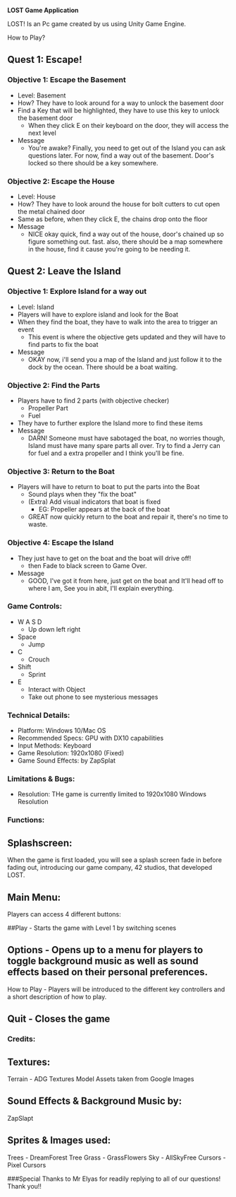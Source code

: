  **LOST Game Application**

LOST! Is an Pc game created by us using Unity Game Engine. 

How to Play? 

## Quest 1: Escape!

### Objective 1: Escape the Basement

- Level: Basement
- How? They have to look around for a way to unlock the basement door
- Find a Key that will be highlighted, they have to use this key to unlock the basement door
    - When they click E on their keyboard on the door, they will access the next level
- Message
    - You're awake? Finally, you need to get out of the Island you can ask questions later. For now, find a way out of the basement. Door's locked so there should be a key somewhere.

### Objective 2: Escape the House

- Level: House
- How? They have to look around the house for bolt cutters to cut open the metal chained door
- Same as before, when they click E, the chains drop onto the floor
- Message
    - NICE okay quick, find a way out of the house, door's chained up so figure something out. fast. also, there should be a map somewhere in the house, find it cause you're going to be needing it.

## Quest 2: Leave the Island

### Objective 1: Explore Island for a way out

- Level: Island
- Players will have to explore island and look for the Boat
- When they find the boat, they have to walk into the area to trigger an event
    - This event is where the objective gets updated and they will have to find parts to fix the boat
- Message
    - OKAY now, i'll send you a map of the Island and just follow it to the dock by the ocean. There should be a boat waiting.

### Objective 2: Find the Parts

- Players have to find 2 parts (with objective checker)
    - Propeller Part
    - Fuel
- They have to further explore the Island more to find these items
- Message
    - DARN! Someone must have sabotaged the boat, no worries though, Island must have many spare parts all over. Try to find a Jerry can for fuel and a extra propeller and I think you'll be fine.

### Objective 3: Return to the Boat

- Players will have to return to boat to put the parts into the Boat
    - Sound plays when they "fix the boat"
    - (Extra) Add visual indicators that boat is fixed
        - EG: Propeller appears at the back of the boat
    - GREAT now quickly return to the boat and repair it, there's no time to waste.

### Objective 4: Escape the Island

- They just have to get on the boat and the boat will drive off!
    - then Fade to black screen to Game Over.
- Message
    - GOOD, I've got it from here, just get on the boat and It'll head off to where I am, See you in abit, I'll explain everything.
    
### Game Controls: 
- W A S D
    - Up down left right
- Space
    - Jump
- C
    - Crouch
- Shift
    - Sprint
- E
    - Interact with Object
    - Take out phone to see mysterious messages
    
### Technical Details: 
- Platform: Windows 10/Mac OS
- Recommended Specs: GPU with DX10 capabilities 
- Input Methods: Keyboard
- Game Resolution: 1920x1080 (Fixed) 
- Game Sound Effects: by ZapSplat

### Limitations & Bugs: 
- Resolution: THe game is currently limited to 1920x1080 Windows Resolution

### Functions: 
## Splashscreen:
When the game is first loaded, you will see a splash screen fade in before fading out, introducing our game company, 42 studios, that developed LOST.

## Main Menu:

Players can access 4 different buttons: 

##Play - Starts the game with Level 1 by switching scenes

## Options - Opens up to a menu for players to toggle background music as well as sound effects based on their personal preferences.
How to Play - Players will be introduced to the different key controllers and a short description of how to play.

## Quit - Closes the game

### Credits: 
## Textures: 
Terrain - ADG Textures
Model Assets taken from Google Images

## Sound Effects & Background Music by:
ZapSlapt

## Sprites & Images used:
Trees - DreamForest Tree
Grass - GrassFlowers
Sky - AllSkyFree
Cursors - Pixel Cursors

###Special Thanks to Mr Elyas for readily replying to all of our questions! Thank you!!


